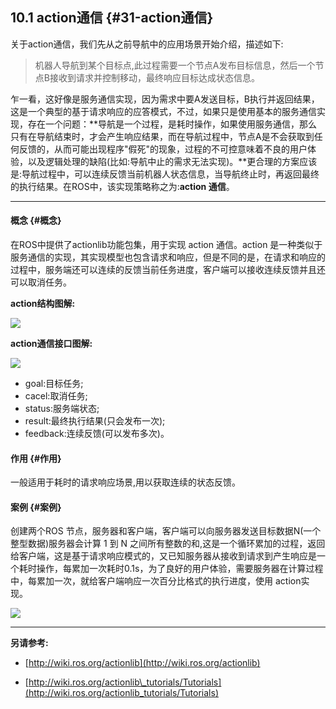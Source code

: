 ## 10.1 action通信 {#31-action通信}

关于action通信，我们先从之前导航中的应用场景开始介绍，描述如下:

> 机器人导航到某个目标点,此过程需要一个节点A发布目标信息，然后一个节点B接收到请求并控制移动，最终响应目标达成状态信息。

乍一看，这好像是服务通信实现，因为需求中要A发送目标，B执行并返回结果，这是一个典型的基于请求响应的应答模式，不过，如果只是使用基本的服务通信实现，存在一个问题：**导航是一个过程，是耗时操作，如果使用服务通信，那么只有在导航结束时，才会产生响应结果，而在导航过程中，节点A是不会获取到任何反馈的，从而可能出现程序"假死"的现象，过程的不可控意味着不良的用户体验，以及逻辑处理的缺陷\(比如:导航中止的需求无法实现\)。**更合理的方案应该是:导航过程中，可以连续反馈当前机器人状态信息，当导航终止时，再返回最终的执行结果。在ROS中，该实现策略称之为:**action 通信**。

---

#### **概念** {#概念}

在ROS中提供了actionlib功能包集，用于实现 action 通信。action 是一种类似于服务通信的实现，其实现模型也包含请求和响应，但是不同的是，在请求和响应的过程中，服务端还可以连续的反馈当前任务进度，客户端可以接收连续反馈并且还可以取消任务。

**action结构图解:**

![](/assets/action1.png)

**action通信接口图解:**

![](/assets/action2.png)

* goal:目标任务;
* cacel:取消任务;
* status:服务端状态;
* result:最终执行结果\(只会发布一次\);
* feedback:连续反馈\(可以发布多次\)。

#### **作用** {#作用}

一般适用于耗时的请求响应场景,用以获取连续的状态反馈。

#### **案例** {#案例}

创建两个ROS 节点，服务器和客户端，客户端可以向服务器发送目标数据N\(一个整型数据\)服务器会计算 1 到 N 之间所有整数的和,这是一个循环累加的过程，返回给客户端，这是基于请求响应模式的，又已知服务器从接收到请求到产生响应是一个耗时操作，每累加一次耗时0.1s，为了良好的用户体验，需要服务器在计算过程中，每累加一次，就给客户端响应一次百分比格式的执行进度，使用 action实现。

![](/assets/action案例.gif)

---

**另请参考:**

* [http://wiki.ros.org/actionlib](http://wiki.ros.org/actionlib)

* [http://wiki.ros.org/actionlib\_tutorials/Tutorials](http://wiki.ros.org/actionlib_tutorials/Tutorials)



